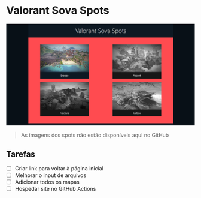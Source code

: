 # Valorant Sova Spots

![Imagem do site](https://github.com/AloneInAbyss/valorant-sova-spots/blob/master/public/readme.png)

> As imagens dos spots não estão disponíveis aqui no GitHub

## Tarefas

- [ ] Criar link para voltar à página inicial
- [ ] Melhorar o input de arquivos
- [ ] Adicionar todos os mapas
- [ ] Hospedar site no GitHub Actions
